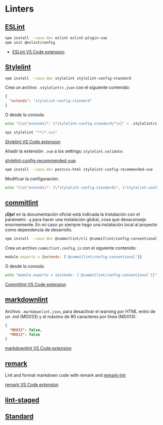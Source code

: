 # Linters

## [ESLint]

```bash
npm install --save-dev eslint eslint-plugin-vue
npm init @eslint/config
```

* [ESLint VS Code extension](https://marketplace.visualstudio.com/items?itemName=dbaeumer.vscode-eslint).

## [Stylelint]

```bash
npm install --save-dev stylelint stylelint-config-standard
```

Crea un archivo ```.stylelintrc.json``` con el siguiente contenido:

```json
{
  "extends": "stylelint-config-standard"
}
```

O desde la consola:

```bash
echo "{\n\"extends\": \"stylelint-config-standard\"\n}" > .stylelintrc.json
```

```bash
npx stylelint "**/*.css"
```

[Stylelint VS Code extension](https://marketplace.visualstudio.com/items?itemName=stylelint.vscode-stylelint)

Añadir la extensión ```.vue``` a los settings: ```stylelint.validate```.

[stylelint-config-recommended-vue](https://github.com/ota-meshi/stylelint-config-recommended-vue).

```bash
npm install --save-dev postcss-html stylelint-config-recommended-vue
```

Modificar la configuración:

```bash
echo "{\n\"extends\": [\"stylelint-config-standard\", \"stylelint-config-recommended-vue\"]\n}" > .stylelintrc.json
```

## [commitlint]

**¡Ojo!** en la documentación oficial está indicada la instalación con el parámetro ```-g``` para hacer una instalación global, cosa que desaconsejo enormemente. En mi caso yo siempre hago una instalación local al proyecto como dependencia de desarrollo.

```bash
npm install --save-dev @commitlint/cli @commitlint/config-conventional
```

Crea un archivo ```commitlint.config.js``` con el siguiente contenido:

```javascript
module.exports = {extends: ['@commitlint/config-conventional']}
```

O desde la consola:

```bash
echo "module.exports = {extends: ['@commitlint/config-conventional']}" > commitlint.config.js
```

[Commitlint VS Code extension](https://marketplace.visualstudio.com/items?itemName=joshbolduc.commitlint)

## [markdownlint]

Archivo ```.markdownlint.json```, para desactivar el warning por HTML entro de un .md (MD033) y el máximo de 80 caracteres por línea (MD013):

```json
{
  "MD033": false,
  "MD013": false
}
```

[markdownlint VS Code extension](https://marketplace.visualstudio.com/items?itemName=DavidAnson.vscode-markdownlint)

## [remark]

Lint and format markdown code with remark and [remark-lint](https://github.com/remarkjs/remark-lint)

[remark VS Code extension](https://marketplace.visualstudio.com/items?itemName=unifiedjs.vscode-remark)

## [lint-staged]

## [Standard](https://github.com/standard/standard)

[ESLint]: https://eslint.org/
[Stylelint]: https://stylelint.io/
[commitlint]: https://commitlint.js.org/
[markdownlint]: https://github.com/DavidAnson/markdownlint
[remark]: https://remark.js.org/
[lint-staged]: https://www.npmjs.com/package/lint-staged

